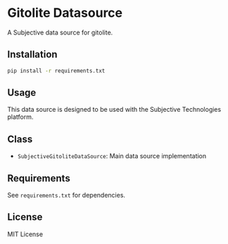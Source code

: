 # Gitolite Datasource

A Subjective data source for gitolite.

## Installation

```bash
pip install -r requirements.txt
```

## Usage

This data source is designed to be used with the Subjective Technologies platform.

## Class

- `SubjectiveGitoliteDataSource`: Main data source implementation

## Requirements

See `requirements.txt` for dependencies.

## License

MIT License
